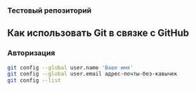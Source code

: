 ### Тестовый репозиторий
## Как использовать Git в связке с GitHub

### Авторизация

```bash
git config --global user.name 'Ваше имя'
git config --global user.email адрес-почты-без-кавычек
git config --list
```
